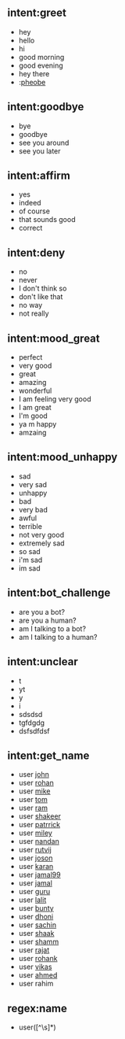 ## intent:greet
- hey
- hello
- hi
- good morning
- good evening
- hey there
- :[pheobe](name)

## intent:goodbye
- bye
- goodbye
- see you around
- see you later

## intent:affirm
- yes
- indeed
- of course
- that sounds good
- correct

## intent:deny
- no
- never
- I don't think so
- don't like that
- no way
- not really

## intent:mood_great
- perfect
- very good
- great
- amazing
- wonderful
- I am feeling very good
- I am great
- I'm good
- ya m happy
- amzaing

## intent:mood_unhappy
- sad
- very sad
- unhappy
- bad
- very bad
- awful
- terrible
- not very good
- extremely sad
- so sad
- i'm sad
- im sad

## intent:bot_challenge
- are you a bot?
- are you a human?
- am I talking to a bot?
- am I talking to a human?

## intent:unclear
- t
- yt
- y
- i
- sdsdsd
- tgfdgdg
- dsfsdfdsf

## intent:get_name
- user [john](name)
- user [rohan](name)
- user [mike](name)
- user [tom](name)
- user [ram](name)
- user [shakeer](name)
- user [patrrick](name)
- user [miley](name)
- user [nandan](name)
- user [rutvij](name)
- user [joson](name)
- user [karan](name)
- user [jamal99](name)
- user [jamal](name)
- user [guru](name)
- user [lalit](name)
- user [bunty](name)
- user [dhoni](name)
- user [sachin](name)
- user [shaak](name)
- user [shamm](name)
- user [rajat](name)
- user [rohank](name)
- user [vikas](name)
- user [ahmed](name)
- user rahim

## regex:name
- user([^\\s]*)
